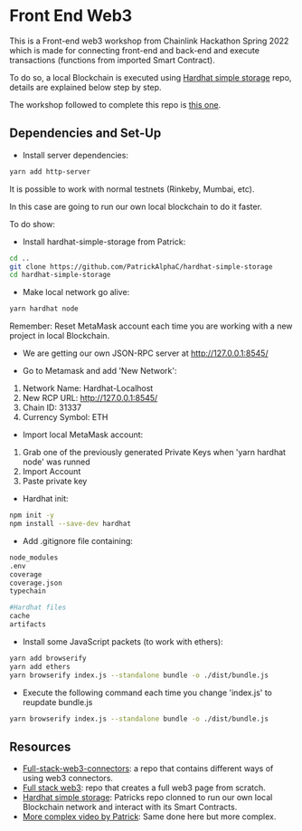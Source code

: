 # Front End Web3

This is a Front-end web3 workshop from Chainlink Hackathon Spring 2022 which is made for connecting front-end and back-end and execute transactions (functions from imported Smart Contract).

To do so, a local Blockchain is executed using [Hardhat simple storage](https://github.com/PatrickAlphaC/hardhat-simple-storage) repo, details are explained below step by step.

The workshop followed to complete this repo is [this one](https://www.youtube.com/watch?v=l4r0IXjAlpc).

## Dependencies and Set-Up
- Install server dependencies:
```bash
yarn add http-server
```
It is possible to work with normal testnets (Rinkeby, Mumbai, etc).

In this case are going to run our own local blockchain to do it faster. 

To do show:

- Install hardhat-simple-storage from Patrick:
```bash
cd ..
git clone https://github.com/PatrickAlphaC/hardhat-simple-storage
cd hardhat-simple-storage
```

- Make local network go alive:
```bash
yarn hardhat node
```

Remember: Reset MetaMask account each time you are working with a new project in local Blockchain.

- We are getting our own JSON-RPC server at http://127.0.0.1:8545/

- Go to Metamask and add 'New Network':
1. Network Name: Hardhat-Localhost
2. New RCP URL: http://127.0.0.1:8545/
3. Chain ID: 31337
4. Currency Symbol: ETH

- Import local MetaMask account:
1. Grab one of the previously generated Private Keys when 'yarn hardhat node' was runned
2. Import Account
3. Paste private key

- Hardhat init:
```bash
npm init -y
npm install --save-dev hardhat
```

- Add .gitignore file containing:
```bash
node_modules
.env
coverage
coverage.json
typechain

#Hardhat files
cache
artifacts
```

- Install some JavaScript packets (to work with ethers):
```bash 
yarn add browserify
yarn add ethers
yarn browserify index.js --standalone bundle -o ./dist/bundle.js
```

- Execute the following command each time you change 'index.js' to reupdate bundle.js
```bash
yarn browserify index.js --standalone bundle -o ./dist/bundle.js
```

## Resources
- [Full-stack-web3-connectors](https://github.com/PatrickAlphaC/full-stack-web3-metamask-connectors): a repo that contains different ways of using web3 connectors.
- [Full stack web3](https://github.com/PatrickAlphaC/html-js-ethers-connect/tree/7fd43da59ff0c6ba4cf2c3dae0395bc6b8df03ad): repo that creates a full web3 page from scratch.
- [Hardhat simple storage](https://github.com/PatrickAlphaC/hardhat-simple-storage): Patricks repo clonned to run our own local Blockchain network and interact with its Smart Contracts.
- [More complex video by Patrick](https://www.youtube.com/watch?v=pdsYCkUWrgQ): Same done here but more complex.